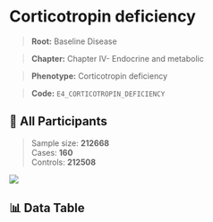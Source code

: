 # Corticotropin deficiency

> **Root:** Baseline Disease  

> **Chapter:** Chapter IV- Endocrine and metabolic  

> **Phenotype:** Corticotropin deficiency  

> **Code:** `E4_CORTICOTROPIN_DEFICIENCY`

## 🧪 All Participants  
> Sample size: **212668**  
> Cases: **160**  
> Controls: **212508**
<img src="/Sensitive/Figures/ALL/Incidence/E4_CORTICOTROPIN_DEFICIENCY.png"/>

## 📊 Data Table
<CsvTableMRF src="/Sensitive/Data/ALL/Incidence/COX_E4_CORTICOTROPIN_DEFICIENCY.csv"/>


